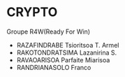 # CRYPTO

Groupe R4W(Ready For Win)

- RAZAFINDRABE Tsioritsoa T. Armel
- RAKOTONDRATSIMA Lazanirina S.
- RAVAOARISOA Parfaite Miarisoa
- RANDRIANASOLO Franco
